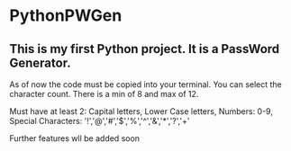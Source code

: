 # PythonPWGen
This is my first Python project. It is a PassWord Generator.
----------------------
As of now the code must be copied into your terminal.
You can select the character count. There is a min of 8 and max of 12.

Must have at least 2: Capital letters, Lower Case letters, Numbers: 0-9, Special Characters: '!','@','#','$','%','^','&','*','?','+'

Further features wll be added soon
